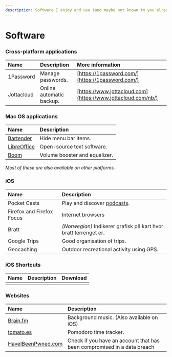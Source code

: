 ```yaml
---
description: Software I enjoy and use (and maybe not known to you already).
---
```


# Software

### Cross-platform applications

| Name | Description | More information |
| :--- | :--- | :--- |
| 1Password | Manage passwords. | [https://1password.com/](https://1password.com/) |
| Jottacloud | Online automatic backup. | [https://www.jottacloud.com](https://www.jottacloud.com/nb/) |

### Mac OS applications

| Name | Description |
| :--- | :--- |
| [Bartender](https://www.macbartender.com/) | Hide menu bar items. |
| [LibreOffice](https://www.libreoffice.org/) | Open-source text software. |
| [Boom](https://www.globaldelight.com/boom/index.php) | Volume booster and equalizer. |

_Most of these are also available on other platforms._

### iOS

| Name | Description |
| :--- | :--- |
| Pocket Casts | Play and discover [podcasts](podcasts.md). |
| Firefox and Firefox Focus | Internet browsers |
| Bratt | _\(Norwegian\)_ Indikerer grafisk på kart hvor bratt terrenget er. |
| Google Trips | Good organisation of trips. |
| Geocaching | Outdoor recreational activity using GPS. |

### iOS Shortcuts

| Name | Description | Download |
| :--- | :--- | :--- |
|  |  |  |

### Websites

| Name | Description |
| :--- | :--- |
| [Brain.fm](https://brain.fm) | Background music. \(Also available on iOS\) |
| [tomato.es](http://www.tomato.es/) | Pomodoro time tracker. |
| [HaveIBeenPwned.com](https://haveibeenpwned.com/Passwords) | Check if you have an account that has been compromised in a data breach |

